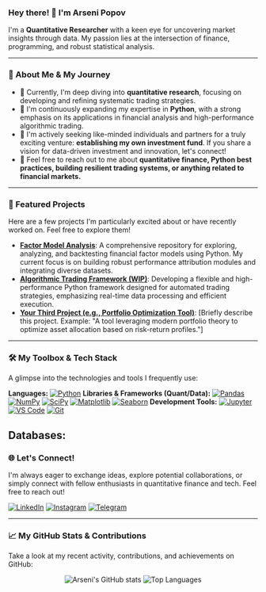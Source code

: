 ### Hey there! 👋 I'm Arseni Popov

I'm a **Quantitative Researcher** with a keen eye for uncovering market insights through data. My passion lies at the intersection of finance, programming, and robust statistical analysis.

---

### 🌟 About Me & My Journey

-   🔭 Currently, I'm deep diving into **quantitative research**, focusing on developing and refining systematic trading strategies.
-   🌱 I'm continuously expanding my expertise in **Python**, with a strong emphasis on its applications in financial analysis and high-performance algorithmic trading.
-   👯 I'm actively seeking like-minded individuals and partners for a truly exciting venture: **establishing my own investment fund**. If you share a vision for data-driven investment and innovation, let's connect!
-   💬 Feel free to reach out to me about **quantitative finance, Python best practices, building resilient trading systems, or anything related to financial markets.**

---

### 🚀 Featured Projects

Here are a few projects I'm particularly excited about or have recently worked on. Feel free to explore them!

-   **[Factor Model Analysis](https://github.com/Xyxl1kalgo/Factor-Model-Analysis)**: A comprehensive repository for exploring, analyzing, and backtesting financial factor models using Python. My current focus is on building robust performance attribution modules and integrating diverse datasets.
-   **[Algorithmic Trading Framework (WIP)](https://github.com/Xyxl1kalgo/Your-Trading-Framework-Repo)**: Developing a flexible and high-performance Python framework designed for automated trading strategies, emphasizing real-time data processing and efficient execution.
-   **[Your Third Project (e.g., Portfolio Optimization Tool)](https://github.com/Xyxl1kalgo/Your-Portfolio-Tool-Repo)**: [Briefly describe this project. Example: "A tool leveraging modern portfolio theory to optimize asset allocation based on risk-return profiles."]

---

### 🛠️ My Toolbox & Tech Stack

A glimpse into the technologies and tools I frequently use:

**Languages:**
[![Python](https://img.shields.io/badge/Python-3776AB?style=for-the-badge&logo=python&logoColor=white)](https://www.python.org/)
**Libraries & Frameworks (Quant/Data):**
[![Pandas](https://img.shields.io/badge/Pandas-150458?style=for-the-badge&logo=pandas&logoColor=white)](https://pandas.pydata.org/)
[![NumPy](https://img.shields.io/badge/NumPy-013243?style=for-the-badge&logo=numpy&logoColor=white)](https://numpy.org/)
[![SciPy](https://img.shields.io/badge/SciPy-8F8F8F?style=for-the-badge&logo=scipy&logoColor=white)](https://scipy.org/)
[![Matplotlib](https://img.shields.io/badge/Matplotlib-11557C?style=for-the-badge&logo=matplotlib&logoColor=white)](https://matplotlib.org/)
[![Seaborn](https://img.shields.io/badge/Seaborn-3B3D7D?style=for-the-badge&logo=seaborn&logoColor=white)](https://seaborn.pydata.org/)
**Development Tools:**
[![Jupyter](https://img.shields.io/badge/Jupyter-F37626?style=for-the-badge&logo=jupyter&logoColor=white)](https://jupyter.org/)
[![VS Code](https://img.shields.io/badge/VS%20Code-007ACC?style=for-the-badge&logo=visualstudiocode&logoColor=white)](https://code.visualstudio.com/)
[![Git](https://img.shields.io/badge/Git-F05032?style=for-the-badge&logo=git&logoColor=white)](https://git-scm.com/)

**Databases:**
---

### 🌐 Let's Connect!

I'm always eager to exchange ideas, explore potential collaborations, or simply connect with fellow enthusiasts in quantitative finance and tech. Feel free to reach out!

[![LinkedIn](https://img.shields.io/badge/LinkedIn-0077B5?style=for-the-badge&logo=linkedin&logoColor=white)](https://www.linkedin.com/in/arseni-popov-44a171354?utm_source=share&utm_campaign=share_via&utm_content=profile&utm_medium=ios_app)
[![Instagram](https://img.shields.io/badge/Instagram-E4405F?style=for-the-badge&logo=instagram&logoColor=white)](https://www.instagram.com/xyxl21k?igsh=cmp4eGtieDFlNjR5&utm_source=qr)
[![Telegram](https://img.shields.io/badge/Telegram-2CA5E0?style=for-the-badge&logo=telegram&logoColor=white)](https://t.me/obscurity21)

---

### 📈 My GitHub Stats & Contributions

Take a look at my recent activity, contributions, and achievements on GitHub:

<p align="center">
  <img src="https://github-readme-stats.vercel.app/api?username=Xyxl1kalgo&show_icons=true&theme=vue-dark&hide_border=true&count_private=true" alt="Arseni's GitHub stats" />
  <img src="https://github-readme-stats.vercel.app/api/top-langs/?username=Xyxl1kalgo&layout=compact&theme=vue-dark&hide_border=true" alt="Top Languages" />
</p>
